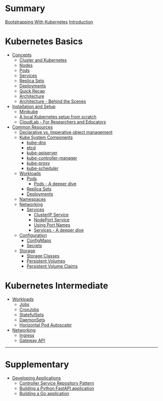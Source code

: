 # Summary
[Bootstrapping With Kubernetes](./cover/cover.md)
[Introduction](./chapter-0/chapter_0.md)

# Kubernetes Basics

- [Concepts](./chapter-1/chapter_1.md)
    - [Cluster and Kubernetes](./chapter-1/cluster.md)
    - [Nodes](./chapter-1/nodes.md)
    - [Pods](./chapter-1/pods.md)
    - [Services](./chapter-1/services.md)
    - [Replica Sets](./chapter-1/replica_sets.md)
    - [Deployments](./chapter-1/deployments.md)
    - [Quick Recap](./chapter-1/quick_recap.md)
    - [Architecture](./chapter-1/architecture.md)
    - [Architecture - Behind the Scenes](./chapter-1/architecture_bts.md)
- [Installation and Setup](./chapter-2/chapter_2.md)
    - [Minikube](./chapter-2/minikube.md)
    - [A local Kubernetes setup from scratch](./chapter-2/local_k8s_setup.md)
    - [CloudLab - For Researchers and Educators](./chapter-2/cloudlab.md)
- [Common Resources](./chapter-3/chapter_3.md)
    - [Declarative vs. Imperative object management](./chapter-3/declarative_vs_imperative.md)
    - [Kube System Components](./chapter-3/kube_system_components.md)
        - [kube-dns](./chapter-3/kube-system/kube-dns.md)
        - [etcd](./chapter-3/kube-system/etcd.md)
        - [kube-apiserver](./chapter-3/kube-system/kube-apiserver.md)
        - [kube-controller-manager](./chapter-3/kube-system/kube-controller-manager.md)
        - [kube-proxy]()
        - [kube-scheduler]()
    - [Workloads](./chapter-3/workloads.md)
        - [Pods](./chapter-3/pods.md)
            - [Pods - A deeper dive]()
        - [Replica Sets](./chapter-3/replica_sets.md)
        - [Deployments](./chapter-3/deployments.md)
    - [Namespaces]()
    - [Networking](./chapter-3/networking.md)
        - [Services](./chapter-3/services.md)
            - [ClusterIP Service](./chapter-3/services/clusterip.md)
            - [NodePort Service](./chapter-3/services/nodeport.md)
            - [Using Port Names](./chapter-3/services/port_names.md)
            - [Services - A deeper dive](./chapter-3/services/services_deeper_dive.md)
    - [Configuration]()
        - [ConfigMaps]()
        - [Secrets]()
    - [Storage]()
        - [Storage Classes]()
        - [Persistent Volumes]()
        - [Persistent Volume Claims]()

# Kubernetes Intermediate

- [Workloads]()
    - [Jobs]()
    - [CronJobs]()
    - [StatefulSets]()
    - [DaemonSets]()
    - [Horizontal Pod Autoscaler]()
- [Networking]()
    - [Ingress]() 
    - [Gateway API]()
<!-- - [Access Control]()
    - [RBAC]()
    - [Service Accounts]()
- [Fault Tolerance]()
    - [Liveness and Readiness Probes]()
    - [Pod Disruption Budgets]()
- [Monitoring and Logging]()
    - [Metrics Server]()
    - [Prometheus]()
    - [Grafana]()
    - [Elasticsearch]()
    - [Fluentd]()
    - [Kibana]() -->
 
<!-- # Advanced Usage I:  

- [Custom Resource Definitions]()
- [Operators]() 
- [Helm]() 

-->

<!-- 

# MLOps with Kubernetes

# Observability with Kubernetes

# Security with Kubernetes 

-->

---

# Supplementary

- [Developing Applications](./supplementary/developing-applications/developing_applications.md)
    - [Controller Service Repository Pattern](./supplementary/developing-applications/controller_service_repository_pattern.md)
    - [Building a Python FastAPI application](./supplementary/developing-applications/building_fastapi_app.md)
    - [Building a Go application]()


